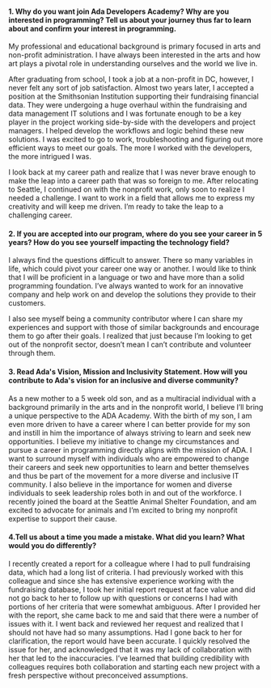 #### 1.	Why do you want join Ada Developers Academy? Why are you interested in programming? Tell us about your journey thus far to learn about and confirm your interest in programming.

My professional and educational background is primary focused in arts and non-profit administration. I have always been interested in the arts and how art plays a pivotal role in understanding ourselves and the world we live in. 
 
After graduating from school, I took a job at a non-profit in DC, however, I never felt any sort of job satisfaction. Almost two years later, I accepted a position at the Smithsonian Institution supporting their fundraising financial data. They were undergoing a huge overhaul within the fundraising and data management IT solutions and I was fortunate enough to be a key player in the project working side-by-side with the developers and project managers.  I helped develop the workflows and logic behind these new solutions.  I was excited to go to work, troubleshooting and figuring out more efficient ways to meet our goals. The more I worked with the developers, the more intrigued I was.

I look back at my career path and realize that I was never brave enough to make the leap into a career path that was so foreign to me. After relocating to Seattle, I continued on with the nonprofit work, only soon to realize I needed a challenge. I want to work in a field that allows me to express my creativity and will keep me driven. I’m ready to take the leap to a challenging career.

#### 2. If you are accepted into our program, where do you see your career in 5 years? How do you see yourself impacting the technology field?

I always find the questions difficult to answer. There so many variables in life, which could pivot your career one way or another. I would like to think that I will be proficient in a language or two and have more than a solid programming foundation. I’ve always wanted to work for an innovative company and help work on and develop the solutions they provide to their customers.

I also see myself being a community contributor where I can share my experiences and support with those of similar backgrounds and encourage them to go after their goals. I realized that just because I’m looking to get out of the nonprofit sector, doesn’t mean I can’t contribute and volunteer through them.

#### 3. Read Ada's Vision, Mission and Inclusivity Statement. How will you contribute to Ada's vision for an inclusive and diverse community?

As a new mother to a 5 week old son, and as a multiracial individual with a background primarily in the arts and in the nonprofit world, I believe I’ll bring a unique perspective to the ADA Academy.  With the birth of my son, I am even more driven to have a career where I can better provide for my son and instill in him the importance of always striving to learn and seek new opportunities. I believe my initiative to change my circumstances and pursue a career in programming directly aligns with the mission of ADA. I want to surround myself with individuals who are empowered to change their careers and seek new opportunities to learn and better themselves and thus be part of the movement for a more diverse and inclusive IT community. I also believe in the importance for women and diverse individuals to seek leadership roles both in and out of the workforce. I recently joined the board at the Seattle Animal Shelter Foundation, and am excited to advocate for animals and I’m excited to bring my nonprofit expertise to support their cause. 

#### 4.Tell us about a time you made a mistake. What did you learn? What would you do differently?

I recently created a report for a colleague where I had to pull fundraising data, which had a long list of criteria. I had previously worked with this colleague and since she has extensive experience working with the fundraising database, I took her initial report request at face value and did not go back to her to follow up with questions or concerns I had with portions of her criteria that were somewhat ambiguous. After I provided her with the report, she came back to me and said that there were a number of issues with it. I went back and reviewed her request and realized that I should not have had so many assumptions. Had I gone back to her for clarification, the report would have been accurate. I quickly resolved the issue for her, and acknowledged that it was my lack of collaboration with her that led to the inaccuracies. I’ve learned that building credibility with colleagues requires both collaboration and starting each new project with a fresh perspective without preconceived assumptions. 

